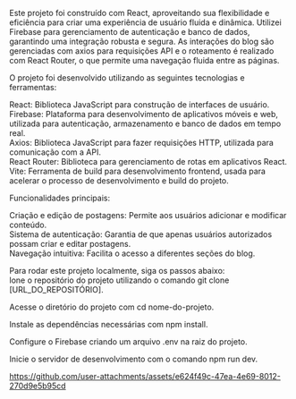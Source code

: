 Este projeto foi construído com React, aproveitando sua flexibilidade e eficiência para criar uma experiência de usuário fluida e dinâmica. Utilizei Firebase para gerenciamento de autenticação e banco de dados, garantindo uma integração robusta e segura. As interações do blog são gerenciadas com axios para requisições API e o roteamento é realizado com React Router, o que permite uma navegação fluida entre as páginas.<br>

O projeto foi desenvolvido utilizando as seguintes tecnologias e ferramentas:<br>

React: Biblioteca JavaScript para construção de interfaces de usuário.<br>
Firebase: Plataforma para desenvolvimento de aplicativos móveis e web, utilizada para autenticação, armazenamento e banco de dados em tempo real.<br>
Axios: Biblioteca JavaScript para fazer requisições HTTP, utilizada para comunicação com a API.<br>
React Router: Biblioteca para gerenciamento de rotas em aplicativos React.<br>
Vite: Ferramenta de build para desenvolvimento frontend, usada para acelerar o processo de desenvolvimento e build do projeto.<br>

Funcionalidades principais:<br>

Criação e edição de postagens: Permite aos usuários adicionar e modificar conteúdo.<br>
Sistema de autenticação: Garantia de que apenas usuários autorizados possam criar e editar postagens.<br>
Navegação intuitiva: Facilita o acesso a diferentes seções do blog.<br>

Para rodar este projeto localmente, siga os passos abaixo:<br>
lone o repositório do projeto utilizando o comando git clone [URL_DO_REPOSITÓRIO].<br>

Acesse o diretório do projeto com cd nome-do-projeto.<br>

Instale as dependências necessárias com npm install.<br>

Configure o Firebase criando um arquivo .env na raiz do projeto.

Inicie o servidor de desenvolvimento com o comando npm run dev.



https://github.com/user-attachments/assets/e624f49c-47ea-4e69-8012-270d9e5b95cd

